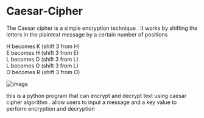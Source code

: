 # Caesar-Cipher
The Caesar cipher is a simple encryption technique .
It works by shifting the letters in the plaintext message by a certain number of positions 

 H becomes K (shift 3 from H)       
 E becomes H (shift 3 from E)    
 L becomes O (shift 3 from L)       
 L becomes O (shift 3 from L)         
 O becomes R (shift 3 from O)



![image](https://github.com/user-attachments/assets/c937c9cd-89b0-43e9-bf17-17aa0daeadad)




this is a python program that can encrypt and decrypt text using caesar cipher algorithm . allow users to input a message and a key value to perform encryption and decryption
